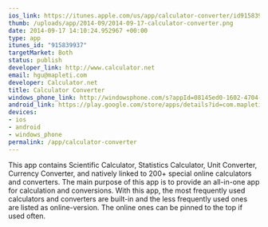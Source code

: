 ```yaml
--- 
ios_link: https://itunes.apple.com/us/app/calculator-converter/id915839937
thumb: /uploads/app/2014-09/2014-09-17-calculator-converter.png
date: 2014-09-17 14:10:24.952967 +00:00
type: app
itunes_id: "915839937"
targetMarket: Both
status: publish
developer_link: http://www.calculator.net
email: hgu@mapleti.com
developer: Calculator.net
title: Calculator Converter
windows_phone_link: http://windowsphone.com/s?appId=08145ed0-1602-4704-99e5-609387273806
android_link: https://play.google.com/store/apps/details?id=com.mapleti.calculatorconverter
devices: 
- ios
- android
- windows_phone
permalink: /app/calculator-converter
---
```


This app contains Scientific Calculator, Statistics Calculator, Unit Converter, Currency Converter, and natively linked to 200+ special online calculators and converters. The main purpose of this app is to provide an all-in-one app for calculation and conversions. With this app, the most frequently used calculators and converters are built-in and the less frequently used ones are listed as online-version. The online ones can be pinned to the top if used often.
